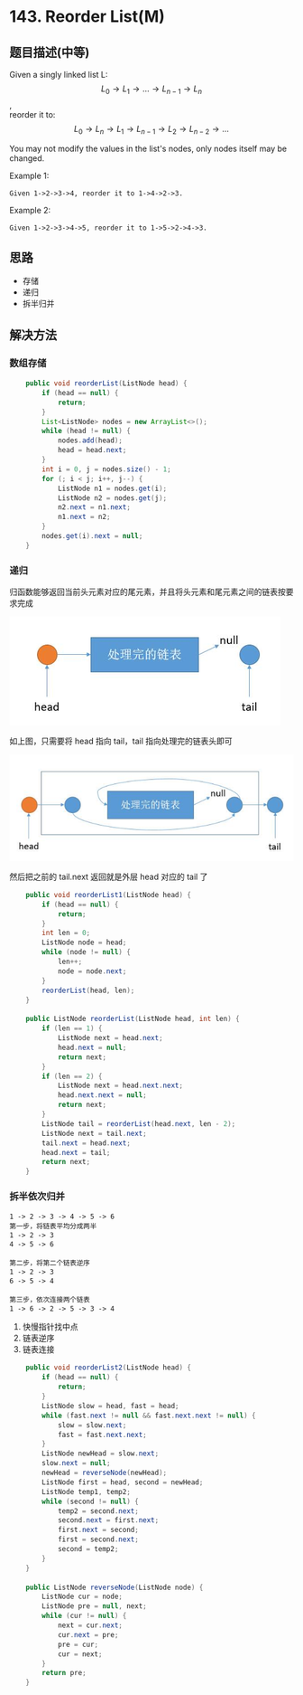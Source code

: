 # 143. Reorder List\(M\)

## 题目描述\(中等\)

Given a singly linked list L: $$L_0→L_1→…→L_{n-1}→L_n$$,  
reorder it to: $$ L_0→L_n→L_1→L_{n-1}→L_2→L_{n-2}→… $$

You may not modify the values in the list's nodes, only nodes itself may be changed.

Example 1:

```
Given 1->2->3->4, reorder it to 1->4->2->3.
```

Example 2:

```
Given 1->2->3->4->5, reorder it to 1->5->2->4->3.
```

## 思路

* 存储
* 递归
* 拆半归并

## 解决方法

### 数组存储

```java
    public void reorderList(ListNode head) {
        if (head == null) {
            return;
        }
        List<ListNode> nodes = new ArrayList<>();
        while (head != null) {
            nodes.add(head);
            head = head.next;
        }
        int i = 0, j = nodes.size() - 1;
        for (; i < j; i++, j--) {
            ListNode n1 = nodes.get(i);
            ListNode n2 = nodes.get(j);
            n2.next = n1.next;
            n1.next = n2;
        }
        nodes.get(i).next = null;
    }
```

### 递归

归函数能够返回当前头元素对应的尾元素，并且将头元素和尾元素之间的链表按要求完成

![](/assets/101-200/143-s-2-1.png)

如上图，只需要将 head 指向 tail，tail 指向处理完的链表头即可

![](/assets/101-200/143-s-2-2.png)

然后把之前的 tail.next 返回就是外层 head 对应的 tail 了

```java
    public void reorderList1(ListNode head) {
        if (head == null) {
            return;
        }
        int len = 0;
        ListNode node = head;
        while (node != null) {
            len++;
            node = node.next;
        }
        reorderList(head, len);
    }

    public ListNode reorderList(ListNode head, int len) {
        if (len == 1) {
            ListNode next = head.next;
            head.next = null;
            return next;
        }
        if (len == 2) {
            ListNode next = head.next.next;
            head.next.next = null;
            return next;
        }
        ListNode tail = reorderList(head.next, len - 2);
        ListNode next = tail.next;
        tail.next = head.next;
        head.next = tail;
        return next;
    }
```



### 拆半依次归并
```
1 -> 2 -> 3 -> 4 -> 5 -> 6
第一步，将链表平均分成两半
1 -> 2 -> 3
4 -> 5 -> 6

第二步，将第二个链表逆序
1 -> 2 -> 3
6 -> 5 -> 4

第三步，依次连接两个链表
1 -> 6 -> 2 -> 5 -> 3 -> 4
```

1. 快慢指针找中点
2. 链表逆序
3. 链表连接

```java
    public void reorderList2(ListNode head) {
        if (head == null) {
            return;
        }
        ListNode slow = head, fast = head;
        while (fast.next != null && fast.next.next != null) {
            slow = slow.next;
            fast = fast.next.next;
        }
        ListNode newHead = slow.next;
        slow.next = null;
        newHead = reverseNode(newHead);
        ListNode first = head, second = newHead;
        ListNode temp1, temp2;
        while (second != null) {
            temp2 = second.next;
            second.next = first.next;
            first.next = second;
            first = second.next;
            second = temp2;
        }
    }

    public ListNode reverseNode(ListNode node) {
        ListNode cur = node;
        ListNode pre = null, next;
        while (cur != null) {
            next = cur.next;
            cur.next = pre;
            pre = cur;
            cur = next;
        }
        return pre;
    }
```



